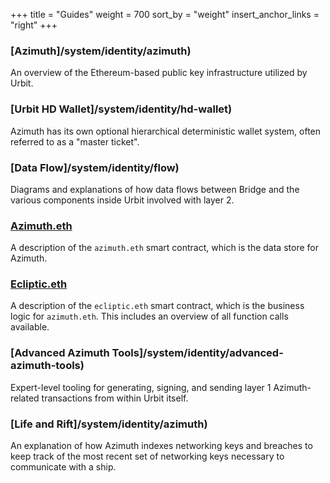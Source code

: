 +++
title = "Guides"
weight = 700
sort_by = "weight"
insert_anchor_links = "right"
+++

### [Azimuth]/system/identity/azimuth)

An overview of the Ethereum-based public key infrastructure utilized by Urbit.

### [Urbit HD Wallet]/system/identity/hd-wallet)

Azimuth has its own optional hierarchical deterministic wallet system, often
referred to as a "master ticket".

### [Data Flow]/system/identity/flow)

Diagrams and explanations of how data flows between Bridge and the various
components inside Urbit involved with layer 2.

### [Azimuth.eth](/system/identity/reference/azimuth-eth)

A description of the `azimuth.eth` smart contract, which is the data store for
Azimuth.

### [Ecliptic.eth](/system/identity/reference/ecliptic)

A description of the `ecliptic.eth` smart contract, which is the business logic
for `azimuth.eth`. This includes an overview of all function calls available.

### [Advanced Azimuth Tools]/system/identity/advanced-azimuth-tools)

Expert-level tooling for generating, signing, and sending layer 1 Azimuth-related
transactions from within Urbit itself.

### [Life and Rift]/system/identity/azimuth)

An explanation of how Azimuth indexes networking keys and breaches to keep track
of the most recent set of networking keys necessary to communicate with a ship.
